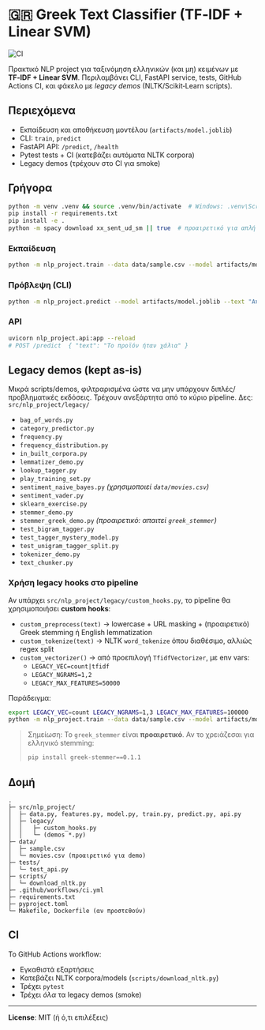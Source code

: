 # 🇬🇷 Greek Text Classifier (TF‑IDF + Linear SVM)
![CI](https://github.com/alexandraKosteletou/greek-text-classifier/actions/workflows/ci.yml/badge.svg)

Πρακτικό NLP project για ταξινόμηση ελληνικών (και μη) κειμένων με **TF‑IDF + Linear SVM**.
Περιλαμβάνει CLI, FastAPI service, tests, GitHub Actions CI, και φάκελο με *legacy demos* (NLTK/Scikit‑Learn scripts).

## Περιεχόμενα
- Εκπαίδευση και αποθήκευση μοντέλου (`artifacts/model.joblib`)
- CLI: `train`, `predict`
- FastAPI API: `/predict`, `/health`
- Pytest tests + CI (κατεβάζει αυτόματα NLTK corpora)
- Legacy demos (τρέχουν στο CI για smoke)

## Γρήγορα
```bash
python -m venv .venv && source .venv/bin/activate  # Windows: .venv\Scripts\activate
pip install -r requirements.txt
pip install -e .
python -m spacy download xx_sent_ud_sm || true  # προαιρετικό για απλή tokenization
```

### Εκπαίδευση
```bash
python -m nlp_project.train --data data/sample.csv --model artifacts/model.joblib
```

### Πρόβλεψη (CLI)
```bash
python -m nlp_project.predict --model artifacts/model.joblib --text "Αυτό είναι υπέροχο!"
```

### API
```bash
uvicorn nlp_project.api:app --reload
# POST /predict  { "text": "Το προϊόν ήταν χάλια" }
```

## Legacy demos (kept as‑is)
Μικρά scripts/demos, φιλτραρισμένα ώστε να μην υπάρχουν διπλές/προβληματικές εκδόσεις.
Τρέχουν ανεξάρτητα από το κύριο pipeline. Δες: `src/nlp_project/legacy/`

- `bag_of_words.py`
- `category_predictor.py`
- `frequency.py`
- `frequency_distribution.py`
- `in_built_corpora.py`
- `lemmatizer_demo.py`
- `lookup_tagger.py`
- `play_training_set.py`
- `sentiment_naive_bayes.py` *(χρησιμοποιεί `data/movies.csv`)*
- `sentiment_vader.py`
- `sklearn_exercise.py`
- `stemmer_demo.py`
- `stemmer_greek_demo.py` *(προαιρετικό: απαιτεί `greek_stemmer`)*
- `test_bigram_tagger.py`
- `test_tagger_mystery_model.py`
- `test_unigram_tagger_split.py`
- `tokenizer_demo.py`
- `text_chunker.py`

### Χρήση legacy hooks στο pipeline
Αν υπάρχει `src/nlp_project/legacy/custom_hooks.py`, το pipeline θα χρησιμοποιήσει **custom hooks**:

- `custom_preprocess(text)` → lowercase + URL masking + (προαιρετικό) Greek stemming ή English lemmatization
- `custom_tokenize(text)` → NLTK `word_tokenize` όπου διαθέσιμο, αλλιώς regex split
- `custom_vectorizer()` → από προεπιλογή `TfidfVectorizer`, με env vars:
  - `LEGACY_VEC=count|tfidf`
  - `LEGACY_NGRAMS=1,2`
  - `LEGACY_MAX_FEATURES=50000`

Παράδειγμα:
```bash
export LEGACY_VEC=count LEGACY_NGRAMS=1,3 LEGACY_MAX_FEATURES=100000
python -m nlp_project.train --data data/sample.csv --model artifacts/model.joblib
```

> Σημείωση: Το `greek_stemmer` είναι **προαιρετικό**. Αν το χρειάζεσαι για ελληνικό stemming:
> ```bash
> pip install greek-stemmer==0.1.1
> ```

## Δομή
```
.
├─ src/nlp_project/
│  ├─ data.py, features.py, model.py, train.py, predict.py, api.py
│  ├─ legacy/
│  │   ├─ custom_hooks.py
│  │   └─ (demos *.py)
├─ data/
│  ├─ sample.csv
│  └─ movies.csv (προαιρετικό για demo)
├─ tests/
│  └─ test_api.py
├─ scripts/
│  └─ download_nltk.py
├─ .github/workflows/ci.yml
├─ requirements.txt
├─ pyproject.toml
└─ Makefile, Dockerfile (αν προστεθούν)
```

## CI
Το GitHub Actions workflow:
- Εγκαθιστά εξαρτήσεις
- Κατεβάζει NLTK corpora/models (`scripts/download_nltk.py`)
- Τρέχει `pytest`
- Τρέχει *όλα* τα legacy demos (smoke)

---

**License**: MIT (ή ό,τι επιλέξεις)
